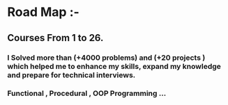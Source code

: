 # Road Map :- 
## Courses From 1 to 26.
### I Solved more than (+4000 problems) and (+20 projects ) which helped me to enhance my skills, expand my knowledge and prepare for technical interviews.
### Functional , Procedural , OOP Programming ...
